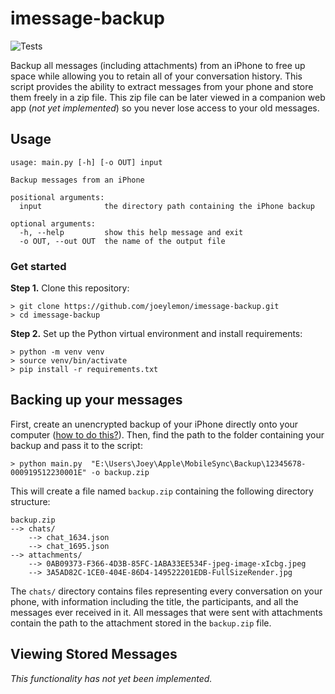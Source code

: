 # imessage-backup
![Tests](https://github.com/joeylemon/imessage-backup/workflows/Tests/badge.svg)

Backup all messages (including attachments) from an iPhone to free up space while allowing you to retain all of your conversation history. This script provides the ability to extract messages from your phone and store them freely in a zip file. This zip file can be later viewed in a companion web app (_not yet implemented_) so you never lose access to your old messages.

## Usage

```
usage: main.py [-h] [-o OUT] input

Backup messages from an iPhone

positional arguments:
  input              the directory path containing the iPhone backup

optional arguments:
  -h, --help         show this help message and exit
  -o OUT, --out OUT  the name of the output file
```

### Get started

**Step 1.** Clone this repository:
```
> git clone https://github.com/joeylemon/imessage-backup.git
> cd imessage-backup
```

**Step 2.** Set up the Python virtual environment and install requirements:
```
> python -m venv venv
> source venv/bin/activate
> pip install -r requirements.txt
```

## Backing up your messages
First, create an unencrypted backup of your iPhone directly onto your computer ([how to do this?](https://support.apple.com/guide/iphone/back-up-iphone-iph3ecf67d29/ios)). Then, find the path to the folder containing your backup and pass it to the script:
```
> python main.py  "E:\Users\Joey\Apple\MobileSync\Backup\12345678-000919512230001E" -o backup.zip
```

This will create a file named `backup.zip` containing the following directory structure:
```
backup.zip
--> chats/
    --> chat_1634.json
    --> chat_1695.json
--> attachments/
    --> 0AB09373-F366-4D3B-85FC-1ABA33EE534F-jpeg-image-xIcbg.jpeg
    --> 3A5AD82C-1CE0-404E-86D4-149522201EDB-FullSizeRender.jpg
```

The `chats/` directory contains files representing every conversation on your phone, with information including the title, the participants, and all the messages ever received in it. All messages that were sent with attachments contain the path to the attachment stored in the `backup.zip` file.

## Viewing Stored Messages
_This functionality has not yet been implemented._
